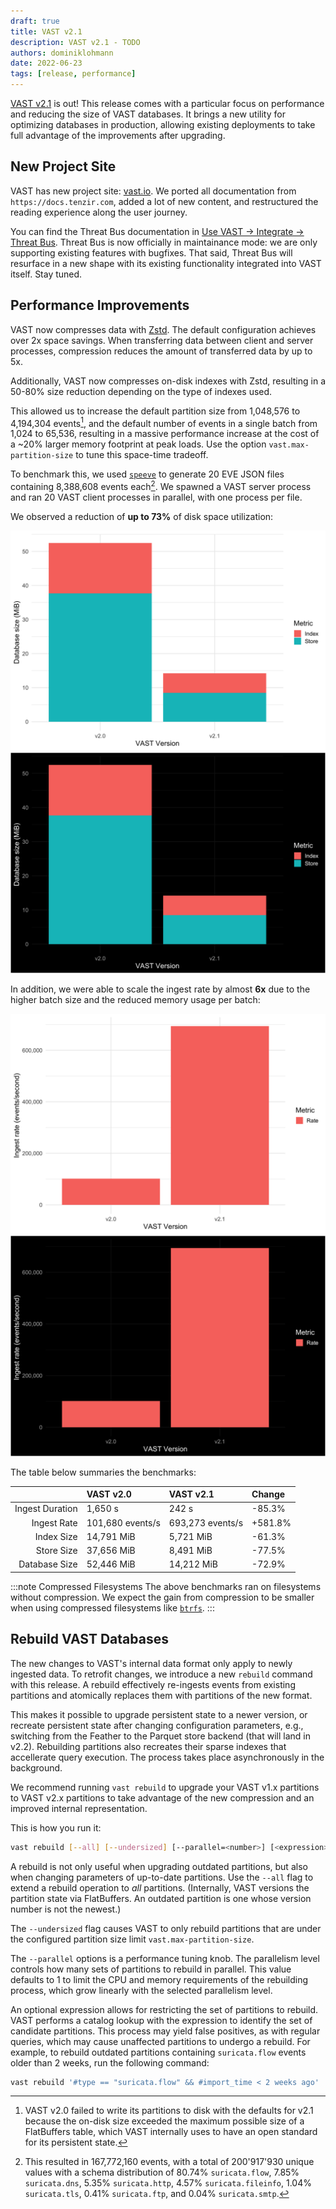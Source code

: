 ```yaml
---
draft: true
title: VAST v2.1
description: VAST v2.1 - TODO
authors: dominiklohmann
date: 2022-06-23
tags: [release, performance]
---
```


[VAST v2.1][github-vast-release] is out! This release comes with a particular
focus on performance and reducing the size of VAST databases. It brings a new
utility for optimizing databases in production, allowing existing deployments to
take full advantage of the improvements after upgrading.

[github-vast-release]: https://github.com/tenzir/vast/releases/tag/v2.1.0

<!--truncate-->

## New Project Site

VAST has new project site: [vast.io](https://vast.io). We ported all
documentation from `https://docs.tenzir.com`, added a lot of new content, and
restructured the reading experience along the user journey.

You can find the Threat Bus documentation in [Use VAST → Integrate → Threat
Bus](/docs/use-vast/integrate/threatbus). Threat Bus is now officially in
maintainance mode: we are only supporting existing features with bugfixes. That
said, Threat Bus will resurface in a new shape with its existing functionality
integrated into VAST itself. Stay tuned.

## Performance Improvements

VAST now compresses data with [Zstd](http://www.zstd.net). The default
configuration achieves over 2x space savings. When transferring data between
client and server processes, compression reduces the amount of transferred data
by up to 5x.

Additionally, VAST now compresses on-disk indexes with Zstd, resulting in a
50-80% size reduction depending on the type of indexes used.

This allowed us to increase the default partition size from 1,048,576 to
4,194,304 events[^1], and the default number of events in a single batch from 1,024
to 65,536, resulting in a massive performance increase at the cost of a ~20%
larger memory footprint at peak loads. Use the option `vast.max-partition-size`
to tune this space-time tradeoff.

To benchmark this, we used [`speeve`][speeve] to generate 20 EVE JSON files
containing 8,388,608 events each[^2]. We spawned a VAST server process and ran
20 VAST client processes in parallel, with one process per file.

We observed a reduction of **up to 73%** of disk space utilization:

![Database Size](storage-light.png#gh-light-mode-only)
![Database Size](storage-dark.png#gh-dark-mode-only)

In addition, we were able to scale the ingest rate by almost **6x** due to the
higher batch size and the reduced memory usage per batch:

![Ingest Rate](rate-light.png#gh-light-mode-only)
![Ingest Rate](rate-dark.png#gh-dark-mode-only)

The table below summaries the benchmarks:

||VAST v2.0|VAST v2.1|Change|
|-:|:-|:-|:-|
|Ingest Duration|1,650 s|242 s|-85.3%|
|Ingest Rate|101,680 events/s|693,273 events/s|+581.8%|
|Index Size|14,791 MiB|5,721 MiB|-61.3%|
|Store Size|37,656 MiB|8,491 MiB|-77.5%|
|Database Size|52,446 MiB|14,212 MiB|-72.9%|

:::note Compressed Filesystems
The above benchmarks ran on filesystems without compression. We expect the gain
from compression to be smaller when using compressed filesystems like
[`btrfs`][btrfs].
:::

[speeve]: https://github.com/satta/speeve
[btrfs]: https://btrfs.wiki.kernel.org/index.php/Main_Page

[^1]: VAST v2.0 failed to write its partitions to disk with the defaults for
  v2.1 because the on-disk size exceeded the maximum possible size of a
  FlatBuffers table, which VAST internally uses to have an open standard for its
  persistent state.
[^2]: This resulted in 167,772,160 events, with a total of 200'917'930 unique
  values with a schema distribution of 80.74% `suricata.flow`, 7.85%
  `suricata.dns`, 5.35% `suricata.http`, 4.57% `suricata.fileinfo`, 1.04%
  `suricata.tls`, 0.41% `suricata.ftp`, and 0.04% `suricata.smtp`.

## Rebuild VAST Databases

The new changes to VAST's internal data format only apply to newly ingested
data. To retrofit changes, we introduce a new `rebuild` command with this
release. A rebuild effectively re-ingests events from existing partitions and
atomically replaces them with partitions of the new format.

This makes it possible to upgrade persistent state to a newer version, or
recreate persistent state after changing configuration parameters, e.g.,
switching from the Feather to the Parquet store backend (that will land in
v2.2). Rebuilding partitions also recreates their sparse indexes that
accellerate query execution. The process takes place asynchronously in the
background.

We recommend running `vast rebuild` to upgrade your VAST v1.x partitions to VAST
v2.x partitions to take advantage of the new compression and an improved
internal representation.

This is how you run it:

```bash
vast rebuild [--all] [--undersized] [--parallel=<number>] [<expression>]
```

A rebuild is not only useful when upgrading outdated partitions, but also when
changing parameters of up-to-date partitions. Use the `--all` flag to extend a
rebuild operation to _all_ partitions. (Internally, VAST versions the partition
state via FlatBuffers. An outdated partition is one whose version number is not
the newest.)

The `--undersized` flag causes VAST to only rebuild partitions that are under
the configured partition size limit `vast.max-partition-size`.

The `--parallel` options is a performance tuning knob. The parallelism level
controls how many sets of partitions to rebuild in parallel. This value defaults
to 1 to limit the CPU and memory requirements of the rebuilding process, which
grow linearly with the selected parallelism level.

An optional expression allows for restricting the set of partitions to rebuild.
VAST performs a catalog lookup with the expression to identify the set of
candidate partitions. This process may yield false positives, as with regular
queries, which may cause unaffected partitions to undergo a rebuild. For
example, to rebuild outdated partitions containing `suricata.flow` events
older than 2 weeks, run the following command:

```bash
vast rebuild '#type == "suricata.flow" && #import_time < 2 weeks ago'
```
